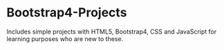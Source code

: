 # Bootstrap4-Projects

Includes simple projects with HTML5, Bootstrap4, CSS and JavaScript for learning purposes who are new to these.
